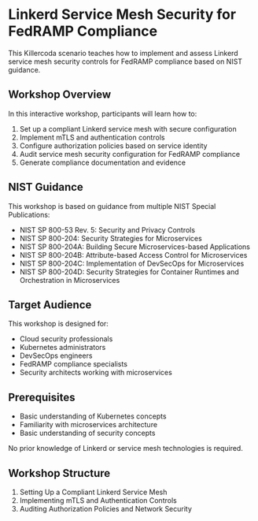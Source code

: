 # Linkerd Service Mesh Security for FedRAMP Compliance

This Killercoda scenario teaches how to implement and assess Linkerd service mesh security controls for FedRAMP compliance based on NIST guidance.

## Workshop Overview

In this interactive workshop, participants will learn how to:

1. Set up a compliant Linkerd service mesh with secure configuration
2. Implement mTLS and authentication controls
3. Configure authorization policies based on service identity
4. Audit service mesh security configuration for FedRAMP compliance
5. Generate compliance documentation and evidence

## NIST Guidance

This workshop is based on guidance from multiple NIST Special Publications:

- NIST SP 800-53 Rev. 5: Security and Privacy Controls
- NIST SP 800-204: Security Strategies for Microservices
- NIST SP 800-204A: Building Secure Microservices-based Applications
- NIST SP 800-204B: Attribute-based Access Control for Microservices
- NIST SP 800-204C: Implementation of DevSecOps for Microservices
- NIST SP 800-204D: Security Strategies for Container Runtimes and Orchestration in Microservices

## Target Audience

This workshop is designed for:

- Cloud security professionals
- Kubernetes administrators
- DevSecOps engineers
- FedRAMP compliance specialists
- Security architects working with microservices

## Prerequisites

- Basic understanding of Kubernetes concepts
- Familiarity with microservices architecture
- Basic understanding of security concepts

No prior knowledge of Linkerd or service mesh technologies is required.

## Workshop Structure

1. Setting Up a Compliant Linkerd Service Mesh
2. Implementing mTLS and Authentication Controls
3. Auditing Authorization Policies and Network Security